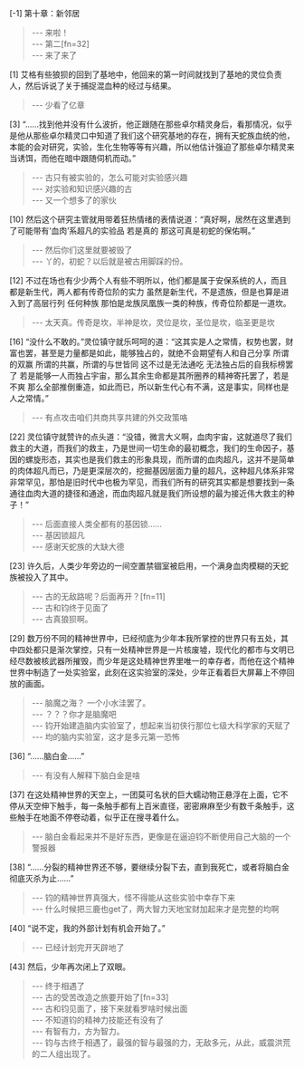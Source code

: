 
[-1] 第十章：新邻居
>--- 来啦！<br>
>--- 第二[fn=32]<br>
>--- 来了来了<br>

[1] 艾格有些狼狈的回到了基地中，他回来的第一时间就找到了基地的灵位负责人，然后诉说了关于捕捉混血种的经过与结果。
>--- 少看了亿章<br>

[3] “……找到他并没有什么波折，他正跟随在那些卓尔精灵身后，看那情况，似乎是他从那些卓尔精灵口中知道了我们这个研究基地的存在，拥有天蛇族血统的他，本能的会对研究，实验，生化生物等等有兴趣，所以他估计强迫了那些卓尔精灵来当诱饵，而他在暗中跟随伺机而动。”
>--- 古只有被实验的，怎么可能对实验感兴趣<br>
>--- 对实验和知识感兴趣的古<br>
>--- 又一个想多了的家伙<br>

[10] 然后这个研究主管就用带着狂热情绪的表情说道：“真好啊，居然在这里遇到了可能带有‘血肉’系超凡的实验品 若是真的 那这可真是初蛇的保佑啊。”
>--- 然后你们这里就要被毁了<br>
>--- 丫的，初蛇？以后就是被古用脚踩的份。<br>

[12] 不过在场也有少少两个人有些不明所以，他们都是属于安保系统的人，而且都是新生代，两人都有传奇位阶的实力 虽然是新生代，不是遗族，但是也算是进入到了高层行列 任何种族 那怕是龙族凤凰族一类的种族，传奇位阶都是一道坎。
>--- 太天真。传奇是坎，半神是坎，灵位是坎，圣位是坎，临圣更是坎<br>

[16] “没什么不敢的。”灵位镇守就乐呵呵的道：“这其实是人之常情，权势也罢，财富也罢，甚至是力量都是如此，能够独占的，就绝不会期望有人和自己分享 所谓的双赢 所谓的共赢，所谓的与世皆同 这不过是无法通吃 无法独占后的自我标榜罢了 若是能够一人而独占宇宙，那么其余生命都是其所圈养的精神寄托罢了，若是不爽 那么全部推倒重造，如此而已，所以新生代心有不满，这是事实，同样也是人之常情。”
>--- 有点攻击咱们共商共享共建的外交政策咯<br>

[22] 灵位镇守就赞许的点头道：“没错，微言大义啊，血肉宇宙，这就道尽了我们救主的大道，而我们的救主，乃是世间一切生命的最初概念，我们的生命因子，基因的螺旋形态，其实也是我们救主的形象具现，而所谓的血肉超凡，这并不是简单的肉体超凡而已，乃是更深层次的，挖掘基因层面力量的超凡，这种超凡体系非常非常罕见，那怕是旧时代中也极为罕见，而我们所有的研究其实都是想要找到一条通往血肉大道的捷径和通途，而血肉超凡就是我们所设想的最为接近伟大救主的种子！”
>--- 后面直接人类全都有的基因锁……<br>
>--- 基因锁超凡<br>
>--- 感谢天蛇族的大缺大德<br>

[23] 许久后，人类少年旁边的一间空置禁锢室被启用，一个满身血肉模糊的天蛇族被投入了其中。
>--- 古的无敌路呢？后面再开？[fn=11]<br>
>--- 古和钧终于见面了<br>
>--- 古真狼狈啊。<br>

[29] 数万份不同的精神世界中，已经彻底为少年本我所掌控的世界只有五处，其中四处都只是渐次掌控，只有一处精神世界是一片核废墟，现代化的都市与文明已经尽数被核武器所摧毁，而少年是这处精神世界里唯一的幸存者，而他在这个精神世界中制造了一处实验室，此刻在这实验室的深处，少年正看着巨大屏幕上不停回放的画面。
>--- 脑魔之海？ 一个小水洼罢了。<br>
>--- ？？？你才是脑魔吧<br>
>--- 钧开始建造脑内实验室了，想起来当初侠行那位七级大科学家的天赋了<br>
>--- 均的脑内实验室，这才是多元第一恐怖<br>

[36] “……脑白金……”
>--- 有没有人解释下脑白金是啥<br>

[37] 在这处精神世界的天空上，一团莫可名状的巨大蠕动物正悬浮在上面，它不停从天空伸下触手，每一条触手都有上百米直径，密密麻麻至少有数千条触手，这些触手在地面不停卷动着，似乎正在搜寻着什么。
>--- 脑白金看起来并不是好东西，更像是在逼迫钧不断使用自己大脑的一个警报器<br>

[38] “……分裂的精神世界还不够，要继续分裂下去，直到我死亡，或者将脑白金彻底灭杀为止……”
>--- 钧的精神世界真强大，怪不得能从这些实验中幸存下来<br>
>--- 什么时候把三鹿也get了，两大智力天地宝财加起来才是完整的均啊<br>

[40] “说不定，我的外部计划有机会开始了。”
>--- 已经计划完开天辟地了<br>

[43] 然后，少年再次闭上了双眼。
>--- 终于相遇了<br>
>--- 古的受苦改造之旅要开始了[fn=33]<br>
>--- 古和钧见面了，接下来就看罗啥时候出面<br>
>--- 不知道钧的精神力技能还有没有了<br>
>--- 有智有力，方为智力。<br>
>--- 钧与古终于相遇了，最强的智与最强的力，无敌多元，从此，威震洪荒的二人组出现了。<br>
